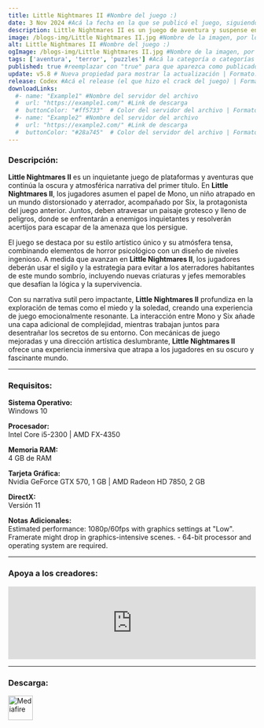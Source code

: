 ```yaml
---
title: Little Nightmares II #Nombre del juego :)
date: 3 Nov 2024 #Acá la fecha en la que se publicó el juego, siguiendo este formato: Dia "30", Mes "Oct", Año "2024" = como debe quedar: 30 Oct 2024
description: Little Nightmares II es un juego de aventura y suspense en el que eres Mono, un joven atrapado en un mundo distorsionado por una malvada transmisión. Junto a su nueva amiga Six, Mono se dispone a descubrir de dónde viene esa transmisión. #Acá una mini descripción del juego
image: /blogs-img/Little Nightmares II.jpg #Nombre de la imagen, por lo general es exactamente el mismo nombre que el juego excluyendo lo ":" (Dos puntos)
alt: Little Nightmares II #Nombre del juego :)
ogImage: /blogs-img/Little Nightmares II.jpg #Nombre de la imagen, por lo general es exactamente el mismo nombre que el juego excluyendo lo ":" (Dos puntos)
tags: ['aventura', 'terror', 'puzzles'] #Acá la categoría o categorías del juego, si es más de una se coloca en este formato: ['categoría1', 'categoría2']
published: true #reemplazar con "true" para que aparezca como publicado
update: v5.8 # Nueva propiedad para mostrar la actualización | Formato: v1.0.0
release: Codex #Acá el release (el que hizo el crack del juego) | Formato: Nicolhetti
downloadLinks:
  #- name: "Example1" #Nombre del servidor del archivo
  #  url: "https://example1.com/" #Link de descarga
  #  buttonColor: "#ff5733"  # Color del servidor del archivo | Formato hexadecimal | MediaFire: #0171F0 | Buzzheavier: #FF6600 |
  #- name: "Example2" #Nombre del servidor del archivo
  #  url: "https://example2.com/" #Link de descarga
  #  buttonColor: "#28a745"  # Color del servidor del archivo | Formato hexadecimal | MediaFire: #0171F0 | Buzzheavier: #FF6600 |
---
```


<!--En VSCode seleccionando una palabra, por ejemplo: "Little Nightmares II" y apretando Ctrl+F2 se seleccionan todas las palabras iguales-->

### Descripción:
**Little Nightmares II** es un inquietante juego de plataformas y aventuras que continúa la oscura y atmosférica narrativa del primer título. En **Little Nightmares II**, los jugadores asumen el papel de Mono, un niño atrapado en un mundo distorsionado y aterrador, acompañado por Six, la protagonista del juego anterior. Juntos, deben atravesar un paisaje grotesco y lleno de peligros, donde se enfrentarán a enemigos inquietantes y resolverán acertijos para escapar de la amenaza que los persigue.

El juego se destaca por su estilo artístico único y su atmósfera tensa, combinando elementos de horror psicológico con un diseño de niveles ingenioso. A medida que avanzan en **Little Nightmares II**, los jugadores deberán usar el sigilo y la estrategia para evitar a los aterradores habitantes de este mundo sombrío, incluyendo nuevas criaturas y jefes memorables que desafían la lógica y la supervivencia.

Con su narrativa sutil pero impactante, **Little Nightmares II** profundiza en la exploración de temas como el miedo y la soledad, creando una experiencia de juego emocionalmente resonante. La interacción entre Mono y Six añade una capa adicional de complejidad, mientras trabajan juntos para desentrañar los secretos de su entorno. Con mecánicas de juego mejoradas y una dirección artística deslumbrante, **Little Nightmares II** ofrece una experiencia inmersiva que atrapa a los jugadores en su oscuro y fascinante mundo.

<!--Prompt para Chat-GPT: Hazme una descripción para el juego "Little Nightmares II" y cada que menciones "Little Nightmares II" ponlo en negrita -->

---

### Requisitos:
**Sistema Operativo:**  
Windows 10

**Procesador:**  
Intel Core i5-2300 | AMD FX-4350

**Memoria RAM:**  
4 GB de RAM

**Tarjeta Gráfica:**  
Nvidia GeForce GTX 570, 1 GB | AMD Radeon HD 7850, 2 GB

**DirectX:**  
Versión 11

**Notas Adicionales:**  
Estimated performance: 1080p/60fps with graphics settings at "Low". Framerate might drop in graphics-intensive scenes. - 64-bit processor and operating system are required.

<!--Si falta o sobra un requisito se quita o se agrega manteniendo el mismo formato-->

---

### Apoya a los creadores:
<iframe src="https://store.steampowered.com/widget/860510/" frameborder="0" style="background-color: transparent; width: 100% !important; aspect-ratio: 646 / 190;"></iframe>

<!--Reemplazar los numeros (AppID) del juego (en este caso 2668510) por el numero (AppID) correspondiente con el juego a publicar-->
<!--El AppID se encuentra en la URL del Juego en Steam-->

---

### Descarga:

[<img src="https://gist.github.com/cxmeel/0dbc95191f239b631c3874f4ccf114e2/raw/download.svg" alt="Mediafire" height="50" />](https://www.mediafire.com/file/mfk88m2tkriyyrn/Little_Nightmares_II.zip/file)

<!-- # se debe reemplazar por el link de descarga-->

<!--NOMBRE-DEL-SERVICIO se debe reemplazar por el servicio donde está subido el juego-->